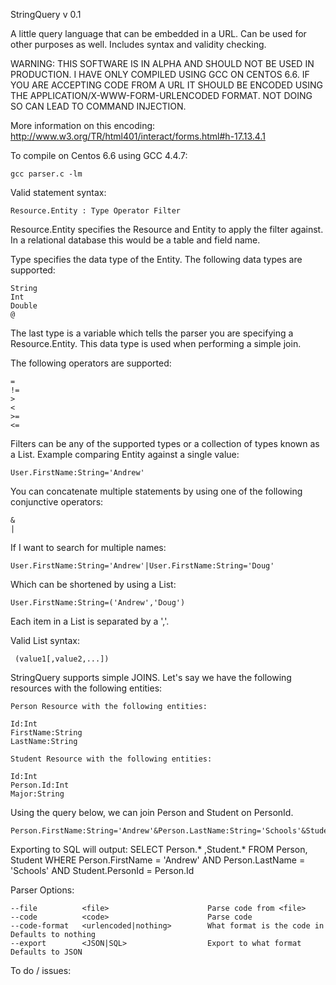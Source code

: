 StringQuery v 0.1


A little query language that can be embedded in a URL.  Can be used for other
purposes as well.  Includes syntax and validity checking.


WARNING: THIS SOFTWARE IS IN ALPHA AND SHOULD NOT BE USED IN PRODUCTION.  I HAVE 
ONLY COMPILED USING GCC ON CENTOS 6.6. IF YOU ARE ACCEPTING CODE FROM A URL IT 
SHOULD BE ENCODED USING THE APPLICATION/X-WWW-FORM-URLENCODED FORMAT.  NOT DOING 
SO CAN LEAD TO COMMAND INJECTION.  

More information on this encoding: 
http://www.w3.org/TR/html401/interact/forms.html#h-17.13.4.1


To compile on Centos 6.6 using GCC 4.4.7: 

    gcc parser.c -lm

 
Valid statement syntax: 

    Resource.Entity : Type Operator Filter 
  
Resource.Entity specifies the Resource and Entity to apply the filter against.  
In a relational database this would be a table and field name.
  
Type specifies the data type of the Entity.  The following data types are 
supported:

    String
    Int
    Double
    @
    
The last type is a variable which tells the parser you are specifying a
Resource.Entity.  This data type is used when performing a simple join.
     
The following operators are supported:

    =
    !=
    >
    <
    >=
    <=
     
Filters can be any of the supported types or a collection of types known as 
a List.  Example comparing Entity against a single value:

    User.FirstName:String='Andrew'
     
You can concatenate multiple statements by using one of the following conjunctive
operators:

    &
    |     
     
If I want to search for multiple names:

    User.FirstName:String='Andrew'|User.FirstName:String='Doug'
 
Which can be shortened by using a List:

    User.FirstName:String=('Andrew','Doug')
        
Each item in a List is separated by a ','.
 
Valid List syntax:

     (value1[,value2,...])
     
StringQuery supports simple JOINS.  Let's say we have the following resources
with the following entities:

    Person Resource with the following entities:

    Id:Int
    FirstName:String
    LastName:String

    Student Resource with the following entities:

    Id:Int
    Person.Id:Int
    Major:String

Using the query below, we can join Person and Student on PersonId.

    Person.FirstName:String='Andrew'&Person.LastName:String='Schools'&Student.PersonId:@=Person.Id
    
Exporting to SQL will output:
    SELECT
      Person.*
      ,Student.*
    FROM Person, Student
    WHERE Person.FirstName = 'Andrew' 
    AND Person.LastName = 'Schools' 
    AND Student.PersonId = Person.Id


Parser Options:

    --file          <file>                      Parse code from <file>   
    --code          <code>                      Parse code   
    --code-format   <urlencoded|nothing>        What format is the code in    Defaults to nothing
    --export        <JSON|SQL>                  Export to what format         Defaults to JSON     

To do / issues:
    
    

